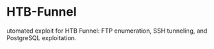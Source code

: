 # HTB-Funnel
 utomated exploit for HTB Funnel: FTP enumeration, SSH tunneling, and PostgreSQL exploitation.
